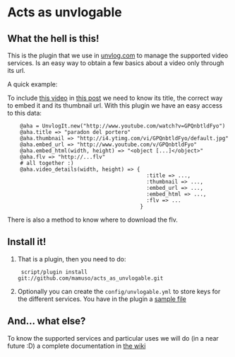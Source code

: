 Acts as unvlogable
==================

What the hell is this!
----------------------

This is the plugin that we use in [unvlog.com](http://unvlog.com) to manage the supported video services. Is an easy way to obtain a few basics about a video only through its url.

A quick example:

To include [this video](http://www.youtube.com/watch?v=GPQnbtldFyo) in [this post](http://unvlog.com/blat/2008/3/10/otro-pelotazo) we need to know its title, the correct way to embed it and its thumbnail url. With this plugin we have an easy access to this data:

        @aha = UnvlogIt.new("http://www.youtube.com/watch?v=GPQnbtldFyo")
        @aha.title => "paradon del portero"
        @aha.thumbnail => "http://i4.ytimg.com/vi/GPQnbtldFyo/default.jpg"
        @aha.embed_url => "http://www.youtube.com/v/GPQnbtldFyo"
        @aha.embed_html(width, height) => "<object [...]</object>"
        @aha.flv => "http://...flv"
        # all together :)
        @aha.video_details(width, height) => {
                                                :title => ...,
                                                :thumbnail => ...,
                                                :embed_url => ...,
                                                :embed_html => ...,
                                                :flv => ...
                                              }
        
There is also a method to know where to download the flv.


Install it!
-----------

1. That is a plugin, then you need to do:

        script/plugin install git://github.com/mamuso/acts_as_unvlogable.git
        
2. Optionally you can create the `config/unvlogable.yml` to store keys for the different services. You have in the plugin a [sample file](http://github.com/mamuso/acts_as_unvlogable/tree/master/unvlogable_sample.yml)


And... what else?
-----------------

To know the supported services and particular uses we will do (in a near future :D) a complete documentation in [the wiki](https://github.com/mamuso/acts_as_unvlogable/wikis)

